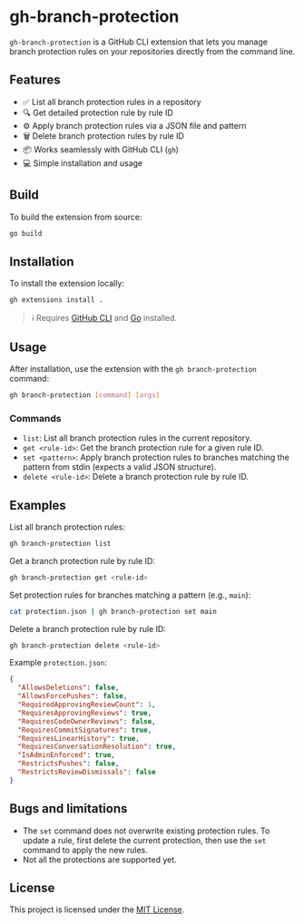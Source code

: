 # gh-branch-protection

`gh-branch-protection` is a GitHub CLI extension that lets you manage branch protection rules on your repositories directly from the command line.

## Features

- ✅ List all branch protection rules in a repository
- 🔍 Get detailed protection rule by rule ID
- ⚙️ Apply branch protection rules via a JSON file and pattern
- 🗑️ Delete branch protection rules by rule ID
- 📦 Works seamlessly with GitHub CLI (`gh`)
- 💻 Simple installation and usage

## Build

To build the extension from source:

```sh
go build
```

## Installation

To install the extension locally:

```sh
gh extensions install .
```

> ℹ️ Requires [GitHub CLI](https://cli.github.com/) and [Go](https://golang.org/) installed.

## Usage

After installation, use the extension with the `gh branch-protection` command:

```sh
gh branch-protection [command] [args]
```

### Commands

- `list`: List all branch protection rules in the current repository.
- `get <rule-id>`: Get the branch protection rule for a given rule ID.
- `set <pattern>`: Apply branch protection rules to branches matching the pattern from stdin (expects a valid JSON structure).
- `delete <rule-id>`: Delete a branch protection rule by rule ID.

## Examples


List all branch protection rules:

```sh
gh branch-protection list
```

Get a branch protection rule by rule ID:

```sh
gh branch-protection get <rule-id>
```

Set protection rules for branches matching a pattern (e.g., `main`):

```sh
cat protection.json | gh branch-protection set main
```

Delete a branch protection rule by rule ID:

```sh
gh branch-protection delete <rule-id>
```


Example `protection.json`:

```json
{
  "AllowsDeletions": false,
  "AllowsForcePushes": false,
  "RequiredApprovingReviewCount": 1,
  "RequiresApprovingReviews": true,
  "RequiresCodeOwnerReviews": false,
  "RequiresCommitSignatures": true,
  "RequiresLinearHistory": true,
  "RequiresConversationResolution": true,
  "IsAdminEnforced": true,
  "RestrictsPushes": false,
  "RestrictsReviewDismissals": false
}
```

## Bugs and limitations
* The `set` command does not overwrite existing protection rules. To update a rule, first delete the current protection, then use the `set` command to apply the new rules.
* Not all the protections are supported yet.

## License

This project is licensed under the [MIT License](LICENSE).
